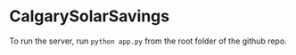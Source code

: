# CalgarySolarSavings
To run the server, run `python app.py` from the root folder of the github repo. 
